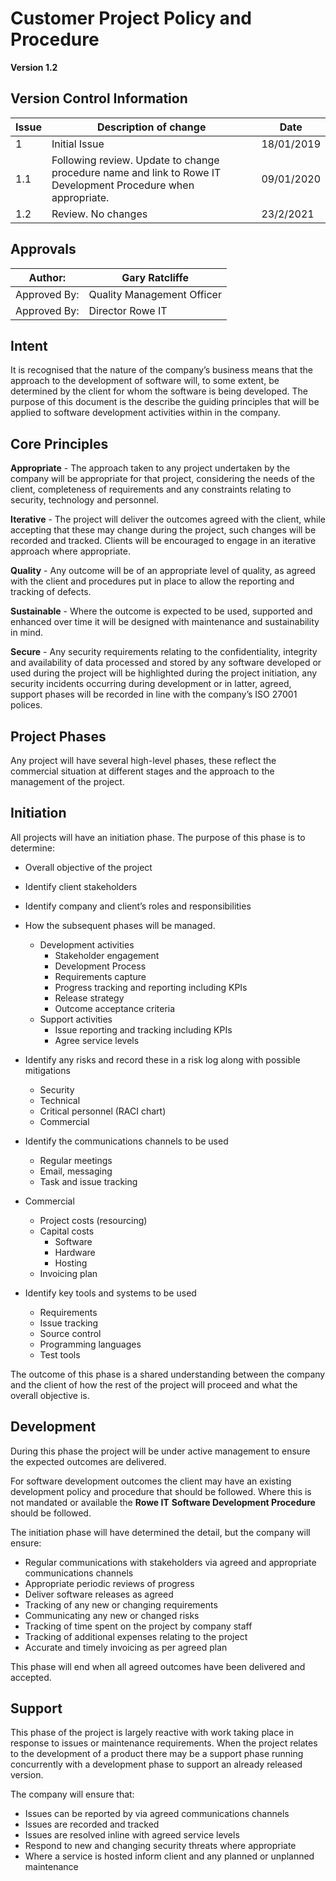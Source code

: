 # Customer Project Policy and Procedure

**Version 1.2**

## Version Control Information

| **Issue** | **Description of change**                                    | **Date**   |
| --------- | ------------------------------------------------------------ | ---------- |
| 1         | Initial Issue                                                | 18/01/2019 |
| 1.1       | Following review. Update to change procedure name and link to Rowe IT Development Procedure when appropriate. | 09/01/2020 |
| 1.2       | Review.  No changes                                          | 23/2/2021  |

## Approvals

| Author:      | Gary Ratcliffe             |
| ------------ | -------------------------- |
| Approved By: | Quality Management Officer |
| Approved By: | Director Rowe IT           |

## Intent

It is recognised that the nature of the company’s business means that the approach to the development of software will, to some extent, be determined by the client for whom the software is being developed. The purpose of this document is the describe the guiding principles that will be applied to software development activities within in the company. 

## Core Principles 

**Appropriate** - The approach taken to any project undertaken by the company will be appropriate for that project, considering the needs of the client, completeness of requirements and any constraints relating to security, technology and personnel. 

**Iterative** - The project will deliver the outcomes agreed with the client, while accepting that these may change during the project, such changes will be recorded and tracked. Clients will be encouraged to engage in an iterative approach where appropriate. 

**Quality** - Any outcome will be of an appropriate level of quality, as agreed with the client and procedures put in place to allow the reporting and tracking of defects. 

**Sustainable** - Where the outcome is expected to be used, supported and enhanced over time it will be designed with maintenance and sustainability in mind. 

**Secure** - Any security requirements relating to the confidentiality, integrity and availability of data processed and stored by any software developed or used during the project will be highlighted during the project initiation, any security incidents occurring during development or in latter, agreed, support phases will be recorded in line with the company’s ISO 27001 polices. 

## Project Phases 

Any project will have several high-level phases, these reflect the commercial situation at different stages and the approach to the management of the project. 

## Initiation 

All projects will have an initiation phase. The purpose of this phase is to determine: 

- Overall objective of the project 
- Identify client stakeholders 
- Identify company and client’s roles and responsibilities
- How the subsequent phases will be managed. 
  - Development activities 
    - Stakeholder engagement 
    - Development Process 
    - Requirements capture 
    - Progress tracking and reporting including KPIs 
    - Release strategy
    - Outcome acceptance criteria 
  - Support activities
    - Issue reporting and tracking including KPIs
    - Agree service levels 
- Identify any risks and record these in a risk log along with possible mitigations
  - Security
  - Technical 
  - Critical personnel (RACI chart)
  - Commercial 
- Identify the communications channels to be used
  - Regular meetings
  - Email, messaging
  - Task and issue tracking 
- Commercial 
  - Project costs (resourcing)
  - Capital costs 
    - Software
    - Hardware 
    - Hosting 
  - Invoicing plan 

- Identify key tools and systems to be used
  - Requirements
  - Issue tracking
  - Source control
  - Programming languages
  - Test tools 

The outcome of this phase is a shared understanding between the company and the client of how the rest of the project will proceed and what the overall objective is. 

## Development

During this phase the project will be under active management to ensure the expected outcomes are delivered. 

For software development outcomes the client may have an existing development policy and procedure that should be followed. Where this is not mandated or available the **Rowe IT** **Software Development Procedure** should be followed. 

The initiation phase will have determined the detail, but the company will ensure: 

- Regular communications with stakeholders via agreed and appropriate communications channels 
- Appropriate periodic reviews of progress 
- Deliver software releases as agreed 
- Tracking of any new or changing requirements 
- Communicating any new or changed risks 
- Tracking of time spent on the project by company staff 
- Tracking of additional expenses relating to the project
- Accurate and timely invoicing as per agreed plan 

This phase will end when all agreed outcomes have been delivered and accepted. 

## Support

This phase of the project is largely reactive with work taking place in response to issues or maintenance requirements. When the project relates to the development of a product there may be a support phase running concurrently with a development phase to support an already released version. 

The company will ensure that: 

- Issues can be reported by via agreed communications channels 
- Issues are recorded and tracked 
- Issues are resolved inline with agreed service levels 
- Respond to new and changing security threats where appropriate 
- Where a service is hosted inform client and any planned or unplanned maintenance 